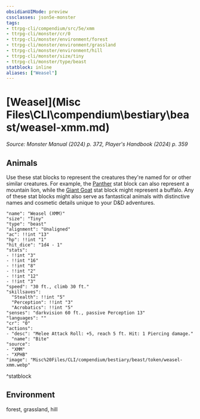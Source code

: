 ```yaml
---
obsidianUIMode: preview
cssclasses: json5e-monster
tags:
- ttrpg-cli/compendium/src/5e/xmm
- ttrpg-cli/monster/cr/0
- ttrpg-cli/monster/environment/forest
- ttrpg-cli/monster/environment/grassland
- ttrpg-cli/monster/environment/hill
- ttrpg-cli/monster/size/tiny
- ttrpg-cli/monster/type/beast
statblock: inline
aliases: ["Weasel"]
---
```

# [Weasel](Misc Files\CLI\compendium\bestiary\beast/weasel-xmm.md)
*Source: Monster Manual (2024) p. 372, Player's Handbook (2024) p. 359*  

## Animals

Use these stat blocks to represent the creatures they're named for or other similar creatures. For example, the [Panther](Misc%20Files/CLI/compendium/bestiary/beast/panther-xmm.md) stat block can also represent a mountain lion, while the [Giant Goat](Misc%20Files/CLI/compendium/bestiary/beast/giant-goat-xmm.md) stat block might represent a buffalo. Any of these stat blocks might also serve as fantastical animals with distinctive names and cosmetic details unique to your D&D adventures.

```statblock
"name": "Weasel (XMM)"
"size": "Tiny"
"type": "beast"
"alignment": "Unaligned"
"ac": !!int "13"
"hp": !!int "1"
"hit_dice": "1d4 - 1"
"stats":
- !!int "3"
- !!int "16"
- !!int "8"
- !!int "2"
- !!int "12"
- !!int "3"
"speed": "30 ft., climb 30 ft."
"skillsaves":
  "Stealth": !!int "5"
  "Perception": !!int "3"
  "Acrobatics": !!int "5"
"senses": "darkvision 60 ft., passive Perception 13"
"languages": ""
"cr": "0"
"actions":
- "desc": "Melee Attack Roll: +5, reach 5 ft. Hit: 1 Piercing damage."
  "name": "Bite"
"source":
- "XMM"
- "XPHB"
"image": "Misc%20Files/CLI/compendium/bestiary/beast/token/weasel-xmm.webp"
```
^statblock

## Environment

forest, grassland, hill